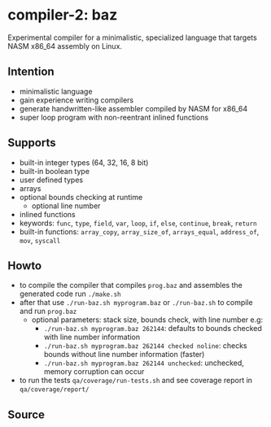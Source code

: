 # compiler-2: baz

Experimental compiler for a minimalistic, specialized language that targets NASM
x86_64 assembly on Linux.

## Intention

* minimalistic language
* gain experience writing compilers
* generate handwritten-like assembler compiled by NASM for x86_64
* super loop program with non-reentrant inlined functions

## Supports

* built-in integer types (64, 32, 16, 8 bit)
* built-in boolean type
* user defined types
* arrays
* optional bounds checking at runtime
  * optional line number
* inlined functions
* keywords: `func`, `type`, `field`, `var`, `loop`, `if`, `else`, `continue`,
`break`, `return`
* built-in functions: `array_copy`, `array_size_of`, `arrays_equal`, `address_of`, `mov`, `syscall`

## Howto

* to compile the compiler that compiles `prog.baz` and assembles the generated
code run `./make.sh`
* after that use `./run-baz.sh myprogram.baz` or `./run-baz.sh` to compile and
run `prog.baz`
  * optional parameters: stack size, bounds check, with line number e.g:
    * `./run-baz.sh myprogram.baz 262144`: defaults to bounds checked with line
    number information
    * `./run-baz.sh myprogram.baz 262144 checked noline`: checks bounds without
    line number information (faster)
    * `./run-baz.sh myprogram.baz 262144 unchecked`: unchecked, memory
    corruption can occur
* to run the tests `qa/coverage/run-tests.sh` and see coverage report in `qa/coverage/report/`

## Source

```text
